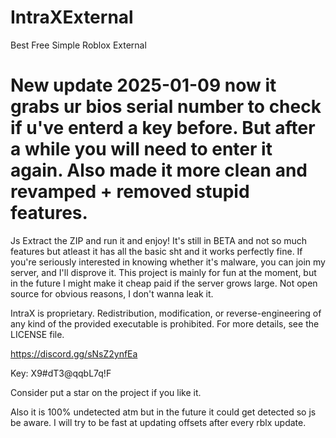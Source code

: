 # IntraXExternal
Best Free Simple Roblox External
# New update 2025-01-09 now it grabs ur bios serial number to check if u've enterd a key before. But after a while you will need to enter it again. Also made it more clean and revamped + removed stupid features.
Js Extract the ZIP and run it and enjoy! It's still in BETA and not so much features but atleast it has all the basic sht and it works perfectly fine. 
If you're seriously interested in knowing whether it's malware, you can join my server, and I'll disprove it. This project is mainly for fun at the moment, but in the future I might make it cheap paid if the server grows large.
Not open source for obvious reasons, I don't wanna leak it.

IntraX is proprietary. Redistribution, modification, or reverse-engineering of any kind of the provided executable is prohibited. For more details, see the LICENSE file.

https://discord.gg/sNsZ2ynfEa

Key: X9#dT3@qqbL7q!F

Consider put a star on the project if you like it.

Also it is 100% undetected atm but in the future it could get detected so js be aware.
I will try to be fast at updating offsets after every rblx update.




